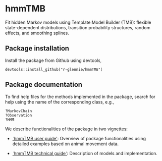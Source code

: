 # hmmTMB

Fit hidden Markov models using Template Model Builder (TMB): flexible state-dependent distributions, transition probability structures, random effects, and smoothing splines.

## Package installation

Install the package from Github using devtools,
```
devtools::install_github("r-glennie/hmmTMB")
```

## Package documentation

To find help files for the methods implemented in the package, search for help using the name of the corresponding class, e.g.,
```
?MarkovChain
?Observation
?HMM
```

We describe functionalities of the package in two vignettes:

 - ['hmmTMB user guide'](https://github.com/r-glennie/HmmTmb/raw/master/vignettes/hmmTMB_vignette.pdf): Overview of package functionalities using detailed examples based on animal movement data.
 
 - ['hmmTMB technical guide'](https://github.com/r-glennie/HmmTmb/raw/master/vignettes/hmmTMB_technical_guide.pdf): Description of models and implementation.
 
